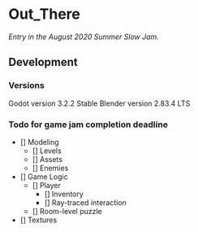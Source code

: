 # Out_There
*Entry in the August 2020 Summer Slow Jam.*

## Development

### Versions
Godot version 3.2.2 Stable
Blender version 2.83.4 LTS

### Todo for game jam completion deadline
- [] Modeling
	- [] Levels
	- [] Assets
	- [] Enemies
- [] Game Logic
	- [] Player
		- [] Inventory
		- [] Ray-traced interaction
	- [] Room-level puzzle
- [] Textures
